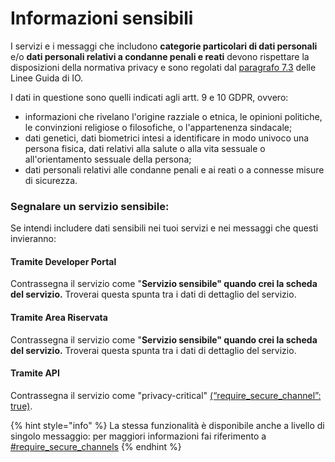 # Informazioni sensibili

I servizi e i messaggi che includono **categorie particolari di dati personali** e/o **dati personali relativi a condanne penali e reati** devono rispettare la disposizioni della normativa privacy e sono regolati dal [paragrafo 7.3](https://trasparenza.agid.gov.it/moduli/downloadFile.php?file=oggetto\_allegati/213121604430O\_\_OLG+Punto+accesso+telematico+servizi+PA\_3.11.2021.pdf) delle Linee Guida di IO.

I dati in questione sono quelli indicati agli artt. 9 e 10 GDPR, ovvero:&#x20;

* informazioni che rivelano l'origine razziale o etnica, le opinioni politiche, le convinzioni religiose o filosofiche, o l'appartenenza sindacale;
* dati genetici, dati biometrici intesi a identificare in modo univoco una persona fisica, dati relativi alla salute o alla vita sessuale o all'orientamento sessuale della persona;
* dati personali relativi alle condanne penali e ai reati o a connesse misure di sicurezza.



### Segnalare un servizio sensibile:&#x20;

Se intendi includere dati sensibili nei tuoi servizi e nei messaggi che questi invieranno:

#### Tramite Developer Portal

Contrassegna il servizio come "**Servizio sensibile" quando crei la scheda del servizio.** Troverai questa spunta tra i dati di dettaglio del servizio.

#### Tramite Area Riservata

Contrassegna il servizio come "**Servizio sensibile" quando crei la scheda del servizio.** Troverai questa spunta tra i dati di dettaglio del servizio.

#### Tramite API

Contrassegna il servizio come "privacy-critical" [(“require\_secure\_channel”: true)](https://app.gitbook.com/s/mzwjFv2XaE1mjbz7I8gt/api/api-servizi/create-service).

{% hint style="info" %}
La stessa funzionalità è disponibile anche a livello di singolo messaggio: per maggiori informazioni fai riferimento a [#require\_secure\_channels](../../api-e-specifiche/api-messaggi/submit-a-message-passing-the-user-fiscal\_code-in-the-request-body.md#require\_secure\_channels "mention")
{% endhint %}
